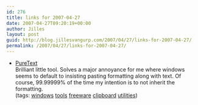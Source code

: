```yaml
---
id: 276
title: links for 2007-04-27
date: 2007-04-27T09:20:19+00:00
author: Jilles
layout: post
guid: http://blog.jillesvangurp.com/2007/04/27/links-for-2007-04-27/
permalink: /2007/04/27/links-for-2007-04-27/
---
```

<ul class="delicious">
	<li>
		<div class="delicious-link"><a href="http://www.stevemiller.net/puretext/">PureText</a></div>
		<div class="delicious-extended">Brilliant little tool. Solves a major annoyance for me where windows seems to default to insisting pasting formatting along with text. Of course, 99.99999% of the time my intention is to not inherit the formatting.</div>
		<div class="delicious-tags">(tags: <a href="http://del.icio.us/jillesvangurp/windows">windows</a> <a href="http://del.icio.us/jillesvangurp/tools">tools</a> <a href="http://del.icio.us/jillesvangurp/freeware">freeware</a> <a href="http://del.icio.us/jillesvangurp/clipboard">clipboard</a> <a href="http://del.icio.us/jillesvangurp/utilities">utilities</a>)</div>
	</li>
</ul>
